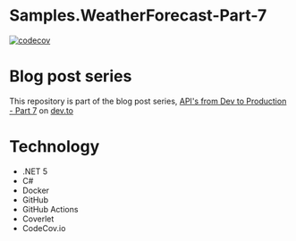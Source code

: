 # Samples.WeatherForecast-Part-7

[![codecov](https://codecov.io/gh/peteking/Samples.WeatherForecast-Part-7/branch/main/graph/badge.svg?token=KZW5MORPPY)](https://codecov.io/gh/peteking/Samples.WeatherForecast-Part-7)

# Blog post series
This repository is part of the blog post series, [API's from Dev to Production - Part 7](https://dev.to/newday-technology/api-s-from-dev-to-production-part-7-4m71) on [dev.to](https://dev.to)

# Technology
* .NET 5
* C#
* Docker
* GitHub
* GitHub Actions
* Coverlet
* CodeCov.io
